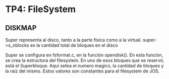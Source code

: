 TP4: FileSystem
===========================

DISKMAP
--------------

Super representa al disco, tanto a la parte fisica como a la virtual. super->s_nblocks es la cantidad total de bloques en el disco

Super se configura en fsformat.c, en la función opendisk().
En esta función, se crea la estructura del filesystem.
En uno de esos bloques que se reservó, está el Superbloque.
Aquí setea el numero magico, la cantidad de bloques y la raíz del mismo.
Estos valores son constantes para el filesystem de JOS.
